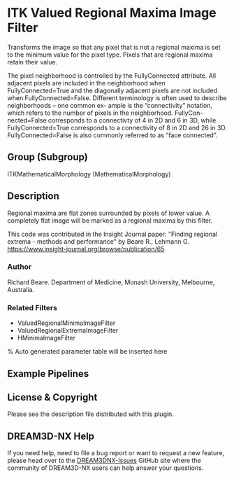 # ITK Valued Regional Maxima Image Filter

Transforms the image so that any pixel that is not a regional maxima is set to the minimum value for the pixel type. Pixels that are regional maxima retain their value.

The pixel neighborhood is controlled by the FullyConnected attribute. All adjacent pixels are included in
the neighborhood when FullyConnected=True and the diagonally adjacent pixels are not included when
FullyConnected=False. Different terminology is often used to describe neighborhoods – one common ex-
ample is the “connectivity” notation, which refers to the number of pixels in the neighborhood. FullyCon-
nected=False corresponds to a connectivty of 4 in 2D and 6 in 3D, while FullyConnected=True corresponds
to a connectivity of 8 in 2D and 26 in 3D. FullyConnected=False is also commonly referred to as “face
connected”.

## Group (Subgroup)

ITKMathematicalMorphology (MathematicalMorphology)

## Description

Regional maxima are flat zones surrounded by pixels of lower value. A completely flat image will be marked as a regional maxima by this filter.

This code was contributed in the Insight Journal paper: "Finding regional extrema - methods and performance" by Beare R., Lehmann G. <https://www.insight-journal.org/browse/publication/65>

### Author

 Richard Beare. Department of Medicine, Monash University, Melbourne, Australia.

### Related Filters

- ValuedRegionalMinimaImageFilter
- ValuedRegionalExtremaImageFilter
- HMinimaImageFilter

% Auto generated parameter table will be inserted here

## Example Pipelines

## License & Copyright

Please see the description file distributed with this plugin.

## DREAM3D-NX Help

If you need help, need to file a bug report or want to request a new feature, please head over to the [DREAM3DNX-Issues](https://github.com/BlueQuartzSoftware/DREAM3DNX-Issues/discussions) GitHub site where the community of DREAM3D-NX users can help answer your questions.
